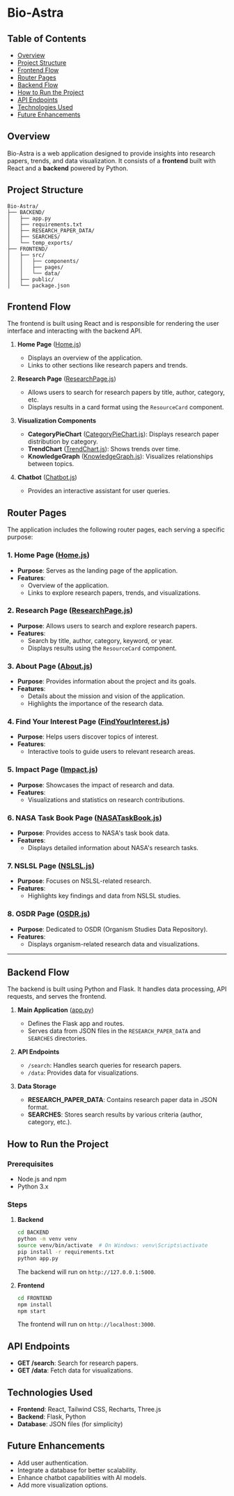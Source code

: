 # Bio-Astra

## Table of Contents
- [Overview](#overview)
- [Project Structure](#project-structure)
- [Frontend Flow](#frontend-flow)
- [Router Pages](#router-pages)
- [Backend Flow](#backend-flow)
- [How to Run the Project](#how-to-run-the-project)
- [API Endpoints](#api-endpoints)
- [Technologies Used](#technologies-used)
- [Future Enhancements](#future-enhancements)

## Overview
Bio-Astra is a web application designed to provide insights into research papers, trends, and data visualization. It consists of a **frontend** built with React and a **backend** powered by Python.

## Project Structure
```
Bio-Astra/
├── BACKEND/
│   ├── app.py
│   ├── requirements.txt
│   ├── RESEARCH_PAPER_DATA/
│   ├── SEARCHES/
│   └── temp_exports/
├── FRONTEND/
│   ├── src/
│   │   ├── components/
│   │   ├── pages/
│   │   └── data/
│   ├── public/
│   └── package.json
```

## Frontend Flow
The frontend is built using React and is responsible for rendering the user interface and interacting with the backend API.

1. **Home Page** ([Home.js](FRONTEND/src/pages/Home.js))
   - Displays an overview of the application.
   - Links to other sections like research papers and trends.

2. **Research Page** ([ResearchPage.js](FRONTEND/src/pages/ResearchPage.js))
   - Allows users to search for research papers by title, author, category, etc.
   - Displays results in a card format using the `ResourceCard` component.

3. **Visualization Components**
   - **CategoryPieChart** ([CategoryPieChart.js](FRONTEND/src/components/CategoryPieChart.js)): Displays research paper distribution by category.
   - **TrendChart** ([TrendChart.js](FRONTEND/src/components/TrendChart.js)): Shows trends over time.
   - **KnowledgeGraph** ([KnowledgeGraph.js](FRONTEND/src/components/KnowledgeGraph.js)): Visualizes relationships between topics.

4. **Chatbot** ([Chatbot.js](FRONTEND/src/components/Chatbot.js))
   - Provides an interactive assistant for user queries.

## Router Pages
The application includes the following router pages, each serving a specific purpose:

### 1. Home Page ([Home.js](FRONTEND/src/pages/Home.js))
- **Purpose**: Serves as the landing page of the application.
- **Features**:
  - Overview of the application.
  - Links to explore research papers, trends, and visualizations.

### 2. Research Page ([ResearchPage.js](FRONTEND/src/pages/ResearchPage.js))
- **Purpose**: Allows users to search and explore research papers.
- **Features**:
  - Search by title, author, category, keyword, or year.
  - Displays results using the `ResourceCard` component.

### 3. About Page ([About.js](FRONTEND/src/pages/About.js))
- **Purpose**: Provides information about the project and its goals.
- **Features**:
  - Details about the mission and vision of the application.
  - Highlights the importance of the research data.

### 4. Find Your Interest Page ([FindYourInterest.js](FRONTEND/src/pages/FindYourInterest.js))
- **Purpose**: Helps users discover topics of interest.
- **Features**:
  - Interactive tools to guide users to relevant research areas.

### 5. Impact Page ([Impact.js](FRONTEND/src/pages/Impact.js))
- **Purpose**: Showcases the impact of research and data.
- **Features**:
  - Visualizations and statistics on research contributions.

### 6. NASA Task Book Page ([NASATaskBook.js](FRONTEND/src/pages/NASATaskBook.js))
- **Purpose**: Provides access to NASA's task book data.
- **Features**:
  - Displays detailed information about NASA's research tasks.

### 7. NSLSL Page ([NSLSL.js](FRONTEND/src/pages/NSLSL.js))
- **Purpose**: Focuses on NSLSL-related research.
- **Features**:
  - Highlights key findings and data from NSLSL studies.

### 8. OSDR Page ([OSDR.js](FRONTEND/src/pages/OSDR.js))
- **Purpose**: Dedicated to OSDR (Organism Studies Data Repository).
- **Features**:
  - Displays organism-related research data and visualizations.

---

## Backend Flow
The backend is built using Python and Flask. It handles data processing, API requests, and serves the frontend.

1. **Main Application** ([app.py](BACKEND/app.py))
   - Defines the Flask app and routes.
   - Serves data from JSON files in the `RESEARCH_PAPER_DATA` and `SEARCHES` directories.

2. **API Endpoints**
   - `/search`: Handles search queries for research papers.
   - `/data`: Provides data for visualizations.

3. **Data Storage**
   - **RESEARCH_PAPER_DATA**: Contains research paper data in JSON format.
   - **SEARCHES**: Stores search results by various criteria (author, category, etc.).

## How to Run the Project

### Prerequisites
- Node.js and npm
- Python 3.x

### Steps
1. **Backend**
   ```bash
   cd BACKEND
   python -m venv venv
   source venv/bin/activate  # On Windows: venv\Scripts\activate
   pip install -r requirements.txt
   python app.py
   ```
   The backend will run on `http://127.0.0.1:5000`.

2. **Frontend**
   ```bash
   cd FRONTEND
   npm install
   npm start
   ```
   The frontend will run on `http://localhost:3000`.

## API Endpoints
- **GET /search**: Search for research papers.
- **GET /data**: Fetch data for visualizations.

## Technologies Used
- **Frontend**: React, Tailwind CSS, Recharts, Three.js
- **Backend**: Flask, Python
- **Database**: JSON files (for simplicity)

## Future Enhancements
- Add user authentication.
- Integrate a database for better scalability.
- Enhance chatbot capabilities with AI models.
- Add more visualization options.

